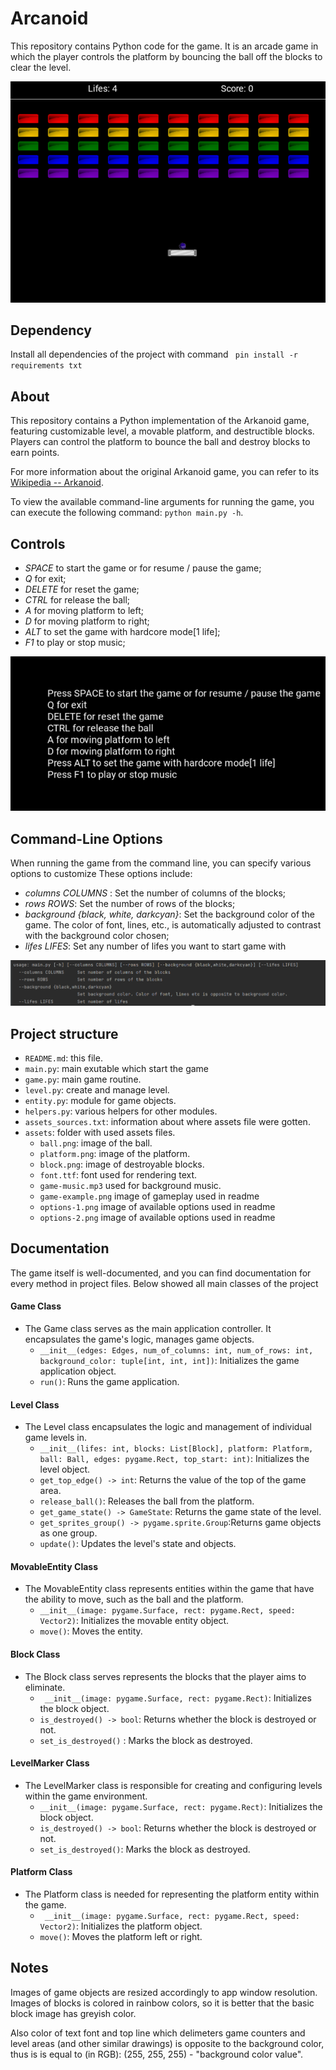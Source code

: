 # Arcanoid
This repository contains Python code for the game. It is an arcade game in which the player controls the platform by bouncing the ball off the blocks to clear the level.


<div style="text-align:center;">
    <img src="assets/game-example.png" alt="Game Example">
</div>

## Dependency

Install all dependencies of the project with command ``` pin install -r requirements txt```


## About
This repository contains a Python implementation of the Arkanoid game, featuring customizable level, a movable platform, and destructible blocks. Players can control the platform to bounce the ball and destroy blocks to earn points.

For more information about the original Arkanoid game, you can refer to its [Wikipedia -- Arkanoid](https://en.wikipedia.org/wiki/Arkanoid).

To view the available command-line arguments for running the game, you can execute the following command: `python main.py -h`.

## Controls
- *SPACE* to start the game or for resume / pause the game;
- *Q* for exit;
- *DELETE* for reset the game;
- *CTRL* for release the ball;
- *A* for moving platform to left;
- *D* for moving platform to right;
- *ALT*  to set the game with hardcore mode[1 life];
- *F1* to play or stop music;

<div style="text-align:center;">
    <img src="assets/options-1.png" alt="Game Options 1">
</div>

## Command-Line Options
When running the game from the command line, you can specify various options to customize These options include:

  - *columns COLUMNS* : Set the number of columns of the blocks;
  - *rows ROWS*: Set the number of rows of the blocks;
  - *background {black, white, darkcyan}*: Set the background color of the game. The color of font, lines, etc., is automatically adjusted to contrast with the background color chosen;
  - *lifes LIFES*: Set any number of lifes you want to start game with

<div style="text-align:center;">
    <img src="assets/options-2.png" alt="Game Options 2">
</div>

## Project structure
- `README.md`: this file.
- `main.py`: main exutable which start the game
- `game.py`: main game routine.
- `level.py`: create and manage level.
- `entity.py`: module for game objects.
- `helpers.py`: various helpers for other modules.
- `assets_sources.txt`: information about where assets file were gotten.
- `assets`: folder with used assets files.
    + `ball.png`: image of the ball.
    + `platform.png`: image of the platform.
    + `block.png`: image of destroyable blocks.
    + `font.ttf`: font used for rendering text.
    + `game-music.mp3` used for background music.
    + `game-example.png` image of gameplay used in readme
    + `options-1.png` image of available options used in readme
    + `options-2.png` image of available options used in readme


## Documentation

The game itself is well-documented, and you can find documentation for every method in project files. Below showed all main classes of the project

####  Game Class
- The Game class serves as the main application controller. It encapsulates the game's logic, manages game objects.
  + `__init__(edges: Edges, num_of_columns: int, num_of_rows: int, background_color: tuple[int, int, int])`: Initializes the game application object.
  + `run()`: Runs the game application.

#### Level Class
- The Level class encapsulates the logic and management of individual game levels in.
  + ```__init__(lifes: int, blocks: List[Block], platform: Platform, ball: Ball, edges: pygame.Rect, top_start: int)```: Initializes the level object.
  + ```get_top_edge() -> int```: Returns the value of the top of the game area.
  + ```release_ball()```: Releases the ball from the platform. 
  + ```get_game_state() -> GameState```: Returns the game state of the level. 
  + ```get_sprites_group() -> pygame.sprite.Group```:Returns game objects as one group. 
  + ```update()```: Updates the level's state and objects.

#### MovableEntity Class
- The MovableEntity class represents entities within the game that have the ability to move, such as the ball and the platform.
  + ```__init__(image: pygame.Surface, rect: pygame.Rect, speed: Vector2)```: Initializes the movable entity object.
  + ```move()```: Moves the entity.


#### Block Class
- The Block class serves represents the  blocks that the player aims to eliminate.
  + ``` __init__(image: pygame.Surface, rect: pygame.Rect)```: Initializes the block object.
  + ```is_destroyed() -> bool```: Returns whether the block is destroyed or not.
  + ```set_is_destroyed()``` : Marks the block as destroyed.

#### LevelMarker Class 
- The LevelMarker class is responsible for creating and configuring levels within the game environment.
  +   ```__init__(image: pygame.Surface, rect: pygame.Rect)```: Initializes the block object.
  + ```is_destroyed() -> bool```: Returns whether the block is destroyed or not.
  + ```set_is_destroyed()```: Marks the block as destroyed.

#### Platform Class
- The Platform class is needed for representing the platform entity within the game.
  + ``` __init__(image: pygame.Surface, rect: pygame.Rect, speed: Vector2)```: Initializes the platform object.
  + ```move()```: Moves the platform left or right.


## Notes
Images of game objects are resized accordingly to app window resolution. Images
of blocks is colored in rainbow colors, so it is better that the basic block 
image has greyish color.

Also color of text font and top line which delimeters game counters and level
areas (and other similar drawings) is opposite to the background color, thus is
is equal to (in RGB): (255, 255, 255) - "background color value".
